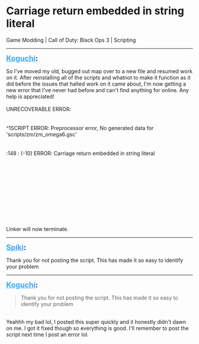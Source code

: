 # Carriage return embedded in string literal
Game Modding | Call of Duty: Black Ops 3 | Scripting

---
<strong style="font-size: 1.4em;"><span style="text-decoration: underline;text-decoration-color: #34a7f9;"><span style="color:#34a7f9;">Koguchi</span></span>:</strong>

<p>So I&#39;ve moved my old, bugged out map over to a new file and resumed work on it. After reinstalling all of the scripts and whatnot to make it function as it did before the issues that halted work on it came about, I&#39;m now getting a new error that I&#39;ve never had before and can&#39;t find anything for online. Any help is appreciated!<br /><br />UNRECOVERABLE ERROR:<br /><br /><br />^1SCRIPT ERROR: Preprocessor error, No generated data for &#39;scripts/zm/zm_omega6.gsc&#39;<br /><br /><br />:148 : (-10) ERROR:  Carriage return embedded in string literal<br /><br /><br /><br /><br /><br /><br /><br /><br /><br /><br /><br />Linker will now terminate.</p>

---
<strong style="font-size: 1.4em;"><span style="text-decoration: underline;text-decoration-color: #34a7f9;"><span style="color:#34a7f9;">Spiki</span></span>:</strong>

<p>Thank you for not posting the script. This has made it so easy to identify your problem</p>

---
<strong style="font-size: 1.4em;"><span style="text-decoration: underline;text-decoration-color: #34a7f9;"><span style="color:#34a7f9;">Koguchi</span></span>:</strong>

<p><blockquote>Thank you for not posting the script. This has made it so easy to identify your problem<br /></blockquote><br />Yeahhh my bad lol, I posted this super quickly and it honestly didn&#39;t dawn on me. I got it fixed though so everything is good. I&#39;ll remember to post the script next time I post an error lol.</p>
